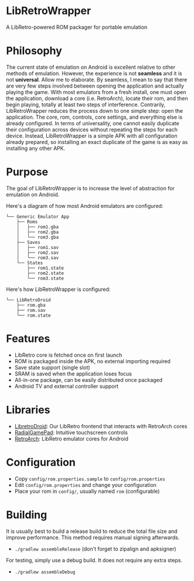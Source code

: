 # LibRetroWrapper
A LibRetro-powered ROM packager for portable emulation

# Philosophy
The current state of emulation on Android is excellent relative to other methods of emulation. However, the experience is not **seamless** and it is not **universal**. Allow me to elaborate. By seamless, I mean to say that there are very few steps involved between opening the application and actually playing the game. With most emulators from a fresh install, one must open the application, download a core (i.e. RetroArch), locate their rom, and then begin playing, totally at least two steps of interference. Contrarily, LibRetroWrapper reduces the process down to one simple step: open the application. The core, rom, controls, core settings, and everything else is already configured. In terms of universality, one cannot easily duplicate their configuration across devices without repeating the steps for each device. Instead, LibRetroWrapper is a simple APK with all configuration already prepared, so installing an exact duplicate of the game is as easy as installing any other APK.

# Purpose
The goal of LibRetroWrapper is to increase the level of abstraction for emulation on Android.

Here's a diagram of how most Android emulators are configured:

```
└── Generic Emulator App
    ├── Roms
    │   ├── rom1.gba
    │   ├── rom2.gba
    │   └── rom3.gba
    ├── Saves
    │   ├── rom1.sav
    │   ├── rom2.sav
    │   └── rom3.sav
    └── States
        ├── rom1.state
        ├── rom2.state
        └── rom3.state
```

Here's how LibRetroWrapper is configured:

```
└── LibRetroDroid
    ├── rom.gba
    ├── rom.sav
    └── rom.state
```

# Features
- LibRetro core is fetched once on first launch
- ROM is packaged inside the APK, no external importing required
- Save state support (single slot)
- SRAM is saved when the application loses focus
- All-in-one package, can be easily distributed once packaged
- Android TV and external controller support

# Libraries
- [LibretroDroid](https://github.com/Swordfish90/LibretroDroid): Our LibRetro frontend that interacts with RetroArch cores
- [RadialGamePad](https://github.com/Swordfish90/RadialGamePad): Intuitive touchscreen controls
- [RetroArch](http://buildbot.libretro.com/nightly/): LibRetro emulator cores for Android

# Configuration
- Copy `config/rom.properties.sample` to `config/rom.properties`
- Edit `config/rom.properties` and change your configuration
- Place your rom in `config/`, usually named `rom` (configurable)

# Building
It is usually best to build a release build to reduce the total file size and improve performance. This method requires manual signing afterwards.
- `./gradlew assembleRelease` (don't forget to zipalign and apksigner)

For testing, simply use a debug build. It does not require any extra steps.
- `./gradlew assembleDebug`
